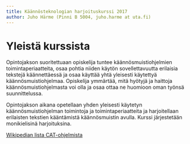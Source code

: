 ```yaml
---
title: Käännösteknologian harjoituskurssi 2017
author: Juho Härme (Pinni B 5004, juho.harme at uta.fi)
---
```



# Yleistä kurssista

Opintojakson suoritettuaan opiskelija tuntee käännösmuistiohjelmien
toimintaperiaatteita, osaa pohtia niiden käytön sovellettavuutta erilaisia
tekstejä käännettäessä ja osaa käyttää yhtä yleisesti käytettyä
käännösmuistiohjelmaa. Opiskelija ymmärtää, mitä hyötyjä ja haittoja
käännösmuistiohjelmasta voi olla ja osaa ottaa ne huomioon oman työnsä
suunnittelussa.


Opintojakson aikana opetellaan yhden yleisesti käytetyn käännösmuistiohjelman
toimintoja ja toimintaperiaatteita ja harjoitellaan erilaisten tekstien
kääntämistä käännösmuistin avulla. Kurssi järjestetään monikielisinä
harjoituksina.



[Wikipedian lista CAT-ohjelmista](https://en.wikipedia.org/wiki/Comparison_of_computer-assisted_translation_tools)
